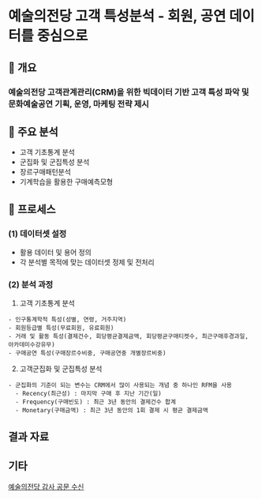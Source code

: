 # 예술의전당 고객 특성분석 - 회원, 공연 데이터를 중심으로

## 📃 개요
### 예술의전당 고객관계관리(CRM)을 위한 빅데이터 기반 고객 특성 파악 및 문화예술공연 기획, 운영, 마케팅 전략 제시

## 📃 주요 분석
* 고객 기초통계 분석
* 군집화 및 군집특성 분석
* 장르구매패턴분석
* 기계학습을 활용한 구매예측모형

## 📃 프로세스
### (1) 데이터셋 설정
- 활용 데이터 및 용어 정의
- 각 분석별 목적에 맞는 데이터셋 정제 및 전처리

### (2) 분석 과정
1. 고객 기초통계 분석  
```
- 인구통계학적 특성(성별, 연령, 거주지역)
- 회원등급별 특성(무료회원, 유료회원)
- 거래 및 활동 특성(결제건수, 회당평균결제금액, 회당평균구매티켓수, 최근구매후경과일, 아카데미수강유무)
- 구매공연 특성(구매장르수비중, 구매공연중 개별장르비중)
```

2. 고객군집화 및 군집특성 분석
```
- 군집화의 기준이 되는 변수는 CRM에서 많이 사용되는 개념 중 하나인 RFM을 사용
  - Recency(최근성) : 마지막 구매 후 지난 기간(일)
  - Frequency(구매빈도) : 최근 3년 동안의 결제건수 합계
  - Monetary(구매금액) : 최근 3년 동안의 1회 결제 시 평균 결제금액
```
## 결과 자료


## 기타
[예술의전당 감사 공문 수신]()
  
